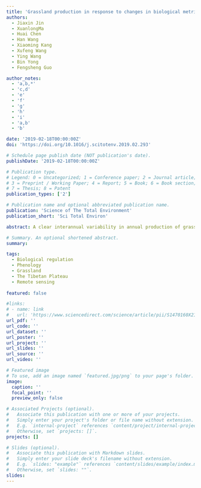 ```yaml
---
title: 'Grassland production in response to changes in biological metrics over Tibetan Plateau'
authors:
  - Jiaxin Jin
  - XuanlongMa
  - Huai Chen
  - Han Wang
  - Xiaoming Kang
  - Xufeng Wang
  - Ying Wang
  - Bin Yong
  - Fengsheng Guo

author_notes:
  - 'a,b,*'
  - 'c,d'
  - 'e'
  - 'f'
  - 'g'
  - 'h'
  - 'i'
  - 'a,b'
  - 'b'

date: '2019-02-18T00:00:00Z'
doi: 'https://doi.org/10.1016/j.scitotenv.2019.02.293'

# Schedule page publish date (NOT publication's date).
publishDate: '2019-02-18T00:00:00Z'

# Publication type.
# Legend: 0 = Uncategorized; 1 = Conference paper; 2 = Journal article;
# 3 = Preprint / Working Paper; 4 = Report; 5 = Book; 6 = Book section;
# 7 = Thesis; 8 = Patent
publication_types: ['2']

# Publication name and optional abbreviated publication name.
publication: 'Science of The Total Environment'
publication_short: 'Sci Total Environ'

abstract: A clear interannual variability in annual production of grasslands (termed AEVI) has been reported over the Tibetan Plateau (TP), but the underlying mechanism has not been fully understood. Here, we explained the interannual variability of AEVI during 2001–2015 by two phenological metrics (the start and end of the growing season, termed SOS and EOS, respectively) and one physiological metric (the maximum capacity of canopy light absorbance, termed MEVI) using MODIS Enhanced Vegetation Index (EVI) data over the TP. The results showed that the interannual variability of AEVI can be well attributed to not only the trends of, but also the sensitivities of AEVI to, the selected biological metrics. On the one hand, the advancing SOS and delaying EOS dominated the study area while both increased and decreased MEVI were observed. On the other hand, the AEVI responded negatively to the SOS and positively to the EOS and MEVI, exhibiting significant variations along the temperature and precipitation gradients. Hence, the current interannual variability of SOS and EOS mainly increased the AEVI; meanwhile, both enhancement and suppression of the interannual variability of MEVI to the AEVI were widespread over the TP. Overall, the interannual variability of MEVI mostly contributed to that of the AEVI, indicating a dominant role of the physiological metric rather than phenological metrics in carbon gain of TP grasslands. The achievements of this study are helpful to understand the underlying biological causes of the interannual variability of grassland production over the TP.

# Summary. An optional shortened abstract.
summary: 

tags:
  - Biological regulation
  - Phenology
  - Grassland
  - The Tibetan Plateau
  - Remote sensing
  
featured: false

#links:
# - name: link
#   url: 'https://www.sciencedirect.com/science/article/pii/S1470160X21006658'
url_pdf: ''
url_code: ''
url_dataset: ''
url_poster: ''
url_project: ''
url_slides: ''
url_source: ''
url_video: ''

# Featured image
# To use, add an image named `featured.jpg/png` to your page's folder.
image:
  caption: ''
  focal_point: ''
  preview_only: false

# Associated Projects (optional).
#   Associate this publication with one or more of your projects.
#   Simply enter your project's folder or file name without extension.
#   E.g. `internal-project` references `content/project/internal-project/index.md`.
#   Otherwise, set `projects: []`.
projects: []

# Slides (optional).
#   Associate this publication with Markdown slides.
#   Simply enter your slide deck's filename without extension.
#   E.g. `slides: "example"` references `content/slides/example/index.md`.
#   Otherwise, set `slides: ""`.
slides:
---
```


